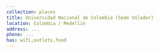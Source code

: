 ```yaml
---
collection: places
title: Universidad Nacional de Colombia (Sede Volador)
location: Colombia / Medellín
address: ...
phone: ...
has: wifi,outlets,food
---
```



